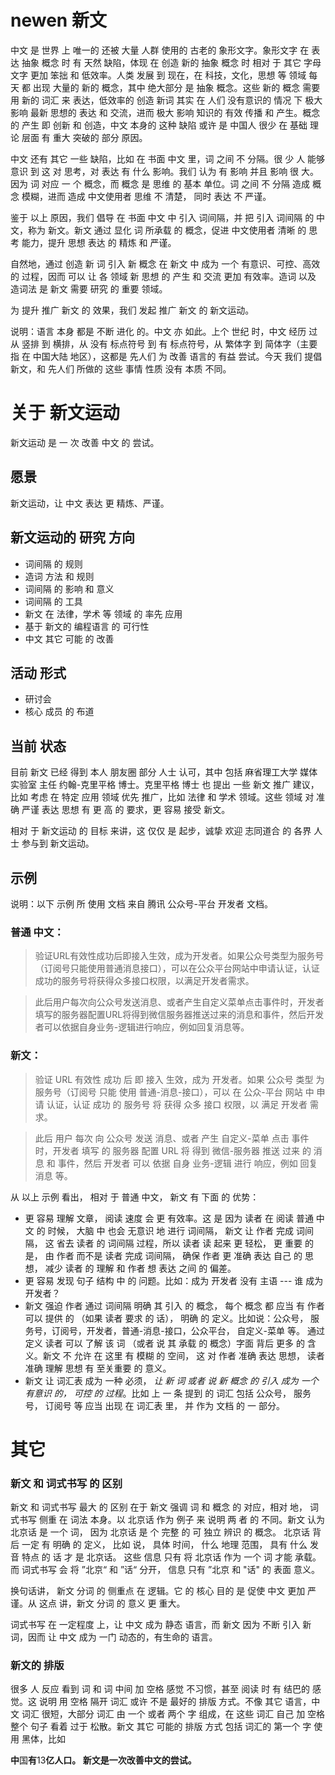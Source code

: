 newen 新文
==========

中文 是 世界 上 唯一的 还被 大量 人群 使用的 古老的 象形文字。象形文字 在 表达 抽象 概念 时 有 天然 缺陷，体现 在 创造 新的 抽象 概念 时 相对 于 其它 字母文字 更加 笨拙 和 低效率。人类 发展 到 现在，在 科技，文化，思想 等 领域 每天 都 出现 大量的 新的 概念，其中 绝大部分 是 抽象 概念。这些 新的 概念 需要 用 新的 词汇 来 表达，低效率的 创造 新词 其实 在 人们 没有意识的 情况 下 极大 影响 最新 思想的 表达 和 交流，进而 极大 影响 知识的 有效 传播 和 产生。概念的 产生 即 创新 和 创造，中文 本身的 这种 缺陷 或许 是 中国人 很少 在 基础 理论 层面 有 重大 突破的 部分 原因。

中文 还有 其它 一些 缺陷，比如 在 书面 中文 里，词 之间 不 分隔。很 少 人 能够 意识 到 这 对 思考，对 表达 有 什么 影响。我们 认为 有 影响 并且 影响 很 大。  因为 词 对应 一 个 概念，而 概念 是 思维 的 基本 单位。词 之间 不 分隔 造成 概念 模糊，进而 造成 中文使用者 思维 不 清楚， 同时 表达 不 严谨。

鉴于 以上 原因，我们 倡导 在 书面 中文 中 引入 词间隔，并 把 引入 词间隔 的 中文，称为 新文。新文 通过 显化 词 所承载 的 概念，促进 中文使用者 清晰 的 思考 能力，提升 思想 表达 的 精炼 和 严谨。 

自然地，通过 创造 新 词 引入 新 概念 在 新文 中 成为 一个 有意识、可控、高效 的 过程，因而 可以 让 各 领域 新 思想 的 产生 和 交流 更加 有效率。造词 以及 造词法 是 新文 需要 研究 的 重要 领域。

为 提升 推广 新文 的 效果，我们 发起 推广 新文 的 新文运动。

说明：语言 本身 都是 不断 进化 的。中文 亦 如此。上个 世纪 时，中文 经历 过 从 竖排 到 横排，从 没有 标点符号 到 有 标点符号，从 繁体字 到 简体字（主要 指 在 中国大陆 地区），这都是 先人们 为 改善 语言的 有益 尝试。今天 我们 提倡 新文，和 先人们 所做的 这些 事情 性质 没有 本质 不同。

关于 新文运动
=============

新文运动 是 一 次 改善 中文 的 尝试。 

愿景
----
新文运动，让 中文 表达 更 精炼、严谨。

新文运动的 研究 方向
-----------------
- 词间隔 的 规则
- 造词 方法 和 规则
- 词间隔 的 影响 和 意义
- 词间隔 的 工具
- 新文 在 法律，学术 等 领域 的 率先 应用
- 基于 新文的 编程语言 的 可行性
- 中文 其它 可能 的 改善

活动 形式
--------
- 研讨会
- 核心 成员 的 布道


当前 状态
-------
目前 新文 已经 得到 本人 朋友圈 部分 人士 认可，其中 包括 麻省理工大学 媒体实验室 主任 约翰-克里平格 博士。克里平格 博士 也 提出 一些 新文 推广 建议，比如 考虑 在 特定 应用 领域 优先 推广，比如 法律 和 学术 领域。这些 领域 对 准确 严谨 表达 思想 有 更 高 的 要求，更 容易 接受 新文。

相对 于 新文运动 的 目标 来讲，这 仅仅 是 起步，诚挚 欢迎 志同道合 的 各界 人士 参与到 新文运动。


示例
---

说明：以下 示例 所 使用 文档 来自 腾讯 公众号-平台 开发者 文档。

### 普通 中文：
> 验证URL有效性成功后即接入生效，成为开发者。如果公众号类型为服务号（订阅号只能使用普通消息接口），可以在公众平台网站中申请认证，认证成功的服务号将获得众多接口权限，以满足开发者需求。

> 此后用户每次向公众号发送消息、或者产生自定义菜单点击事件时，开发者填写的服务器配置URL将得到微信服务器推送过来的消息和事件，然后开发者可以依据自身业务-逻辑进行响应，例如回复消息等。

### 新文：
> 验证 URL 有效性 成功 后 即 接入 生效，成为 开发者。如果 公众号 类型 为 服务号（订阅号 只能 使用 普通-消息-接口），可以 在 公众-平台 网站 中 申请 认证，认证 成功 的 服务号 将 获得 众多 接口 权限，以 满足 开发者 需求。

> 此后 用户 每次 向 公众号 发送 消息、或者 产生 自定义-菜单 点击 事件 时，开发者 填写 的 服务器 配置 URL 将 得到 微信-服务器 推送 过来 的 消息 和 事件，然后 开发者 可以 依据 自身 业务-逻辑 进行 响应，例如 回复 消息 等。

从 以上 示例 看出， 相对 于 普通 中文， 新文 有 下面 的 优势：
- 更 容易 理解 文章， 阅读 速度 会 更 有效率。这 是 因为 读者 在 阅读 普通 中文 的 时候， 大脑 中 也会 无意识 地 进行 词间隔， 新文  让 作者 完成 词间隔， 这 省去 读者 的 词间隔 过程，所以 读者 读 起来 更 轻松， 更 重要 的 是， 由 作者 而不是 读者 完成 词间隔， 确保 作者 更 准确 表达 自己 的 思想， 减少 读者 的 理解 和 作者 想 表达 之间 的 偏差。
- 更 容易 发现 句子 结构 中 的 问题。比如：成为 开发者 没有 主语 --- 谁 成为 开发者？
- 新文 强迫 作者 通过 词间隔 明确 其 引入 的 概念， 每个 概念 都 应当 有 作者 可以 提供 的 （如果 读者 要求 的 话）， 明确 的 定义。比如说：公众号， 服务号，订阅号，开发者，普通-消息-接口，公众平台， 自定义-菜单 等。 通过 定义 读者 可以 了解 该 词 （或者 说 其 承载 的 概念）字面 背后 更多 的 含义。新文 不 允许 在 这里 有 模糊 的 空间， 这 对 作者 准确 表达 思想， 读者 准确 理解 思想 有 至关重要 的 意义。
- 新文 让 词汇表 成为 一种 必须， *让 新 词 或者 说 新 概念 的 引入 成为 一个 有意识 的， 可控 的 过程*。比如 上 一 条 提到 的 词汇 包括 公众号， 服务号， 订阅号 等 应当 出现 在 词汇表 里， 并 作为 文档 的 一 部分。

其它
====

### 新文 和 词式书写 的 区别
新文 和 词式书写 最大 的 区别 在于 新文 强调 词 和 概念 的 对应，相对 地， 词式书写 侧重 在 词法 本身。以 北京话 作为 例子 来 说明 两 者 的 不同。新文 认为 北京话 是 一个 词， 因为 北京话 是 个 完整 的 可 独立 辨识 的 概念。 北京话 背后 一定 有 明确 的 定义， 比如 说， 具体 时间， 什么 地理 范围， 具有 什么 发音 特点 的 话 才 是 北京话。 这些 信息 只有 将 北京话 作为 一个 词 才能 承载。 而 词式书写 会 将 ”北京“ 和 ”话“ 分开， 信息 只有 ”北京 和 "话" 的 表面 意义。

换句话讲， 新文 分词 的 侧重点 在 逻辑。它 的 核心 目的 是 促使 中文 更加 严谨。从 这点 讲，新文 分词 的 意义 更 重大。

词式书写 在 一定程度 上，让 中文 成为 静态 语言，而 新文 因为 不断 引入 新词，因而 让 中文 成为 一门 动态的，有生命的 语言。

### 新文的 排版
很多 人 反应 看到 词 和 词 中间 加 空格 感觉 不习惯，甚至 阅读 时 有 结巴的 感觉。这 说明 用 空格 隔开 词汇 或许 不是 最好的 排版 方式。不像 其它 语言，中文 词汇 很短，大部分 词汇 由 一个 或者 两个 字 组成，在 这些 词汇 自己 加 空格 整个 句子 看着 过于 松散。新文 其它 可能的 排版 方式 包括 词汇的 第一个 字 使用 黑体，比如 

<b>中</b>国<b>有</b>13<b>亿<b><b>人</b>口。
<b>新</b>文<b>是</b><b>一次</b><b>改</b>善<b>中</b>文的<b>尝</b>试。